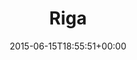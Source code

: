 ---
retweeted: false
source: <a href="http://www.eyeem.com" rel="nofollow">EyeEm</a>
entities:
  hashtags: []
  symbols: []
  user_mentions: []
  urls:
  - url: http://t.co/SDM8QAMNWJ
    expanded_url: http://EyeEm.com/p/67306113
    display_url: EyeEm.com/p/67306113
    indices:
    - '5'
    - '27'
display_text_range:
- '0'
- '27'
favorite_count: '1'
id_str: '610521113307795456'
truncated: false
retweet_count: '0'
id: '610521113307795456'
possibly_sensitive: false
created_at: Mon Jun 15 18:55:51 +0000 2015
favorited: false
full_text: Riga
lang: pt
quote_url: http://EyeEm.com/p/67306113
tags:
- pesos:twitter
date: '2015-06-15T18:55:51+00:00'
src: https://twitter.com/bascht/status/610521113307795456
original_url: https://twitter.com/bascht/status/610521113307795456
type: twitter_tweet
text: Riga
title: Riga

---